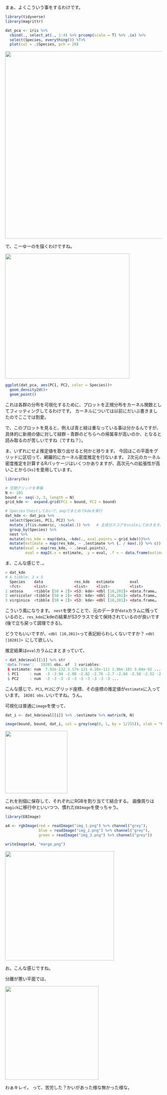 まぁ、よくこういう事をするわけです。

```r
library(tidyverse)
library(magrittr)

dat_pca <- iris %>% 
  cbind(., select_at(., 1:4) %>% prcomp(scale = T) %>% .$x) %>% 
  select(Species, everything()) %T>% 
  plot(col = .$Species, pch = 20)
```
<img src = md/カーネル密度推定/5b7f692a-81be-aa04-55d9-29572b2d8b08.png width = 600>

で、こーゆーのを描くわけですね。

<img src = md/カーネル密度推定/93b4258d-3247-49cc-ff91-fe20e2a6e1fa.png width = 400>

```r
ggplot(dat_pca, aes(PC1, PC2, color = Species))+
  geom_density2d()+
  geom_point()
```

これは各群の分布を可視化するために、プロットを正規分布をカーネル関数としてフィッティングしてるわけです。
カーネルについては以前にだいぶ書きましたのでここでは割愛。

で、このプロットを見ると、例えば青と緑は重なっている事は分かるんですが、具体的に新規の値に対して緑群・青群のどちらへの帰属率が高いのか、となると読み取るのが苦しいですね（ですね？）。

ま、いずれにせよ推定値を取り出せると何かと捗ります。
今回はこの平面をグリッドに区切って、網羅的にカーネル密度推定を行ないます。
2次元のカーネル密度推定を計算するRパッケージはいくつかありますが、高次元への拡張性が高いことから`{ks}`を愛用しています。

```r
library(ks)

# 空間グリッドを準備
N <- 101
bound <- seq(-3, 3, length = N)
grid_kde <-  expand.grid(PC1 = bound, PC2 = bound)

# Speciesでnestしておいて、mapでまとめてkdeを実行
dat_kde <- dat_pca %>% 
  select(Species, PC1, PC2) %>% 
  mutate_if(is.numeric, ~scale(.)) %>%   # 主成分スコアをscaleしておきます。(グリッド範囲を統一したい)
  group_by(Species) %>% 
  nest %>% 
  mutate(res_kde = map(data, ~kde(., eval.points = grid_kde)))%>%             # kdeの実行
  mutate(estimate = map(res_kde, ~ .$estimate %>% {. / max(.)} %>% c)) %>%    # 以下、結果の整形
  mutate(eval = map(res_kde, ~ .$eval.points),
         eval = map2(.x = estimate, .y = eval, .f = ~ data.frame(estimate = .x, .y))) 
```
ま、こんな感じで..。


```r
> dat_kde
# A tibble: 3 x 5
  Species    data              res_kde   estimate       eval        
  <fct>      <list>            <list>    <list>         <list>      
1 setosa     <tibble [50 × 2]> <S3: kde> <dbl [10,201]> <data.frame…
2 versicolor <tibble [50 × 2]> <S3: kde> <dbl [10,201]> <data.frame…
3 virginica  <tibble [50 × 2]> <S3: kde> <dbl [10,201]> <data.frame…
```

こういう風になります。
`nest`を使うことで、元のデータが`data`カラムに残っているのと、`res_kde`にkdeの結果がS3クラスで全て保持されているのが良いです(後で立ち戻って調理できる)。

どうでもいいですが、`<dbl [10,201]>`って表記紛らわしくないですか？
`<dbl [10201]> `にして欲しい。

推定結果は`eval`カラムにまとまっていて、

```r
> dat_kde$eval[[1]] %>% str
'data.frame':	10201 obs. of  3 variables:
 $ estimate: num  7.92e-132 3.17e-121 4.28e-111 1.96e-101 3.04e-92 ...
 $ PC1     : num  -3 -2.94 -2.88 -2.82 -2.76 -2.7 -2.64 -2.58 -2.52 -2.46 ...
 $ PC2     : num  -3 -3 -3 -3 -3 -3 -3 -3 -3 -3 ...
```
こんな感じで、`PC1`, `PC2`にグリッド座標、その座標の推定値が`estimate`に入っています。
`10201 obs.`いいですね。うん。



可視化は普通に`image`を使って、

```r
dat_i <- dat_kde$eval[[i]] %>% .$estimate %>% matrix(N, N)

image(bound, bound, dat_i, col = grey(seq(0, 1, by = 1/255)), xlab = "PC1", ylab = "PC2")
```

<img src = md/カーネル密度推定/51005822-67fe-20c8-3807-d05e7e2e019c.png width = 200>

これを別個に保存して、それぞれにRGBを割り当てて結合する。
画像周りは`magick`に移行中といいつつ、慣れた`EBImage`を使っちゃう。


```r
library(EBImage)

a4 <- rgbImage(red = readImage("img_1.png") %>% channel("grey"),
               blue = readImage("img_2.png") %>% channel("grey"),
               green = readImage("img_3.png") %>% channel("grey"))

writeImage(a4, "marge.png")
```

<img src = md/カーネル密度推定/7350a2dd-7ddb-34ed-c251-a92210e2a777.png width = 350>

お。こんな感じですね。

分離が悪い平面では、

<img src = md/カーネル密度推定/318a3b88-1f46-8b82-c785-9806bd868336.png height = 300>

わぁキレイ。
って、苦労した？かいがあった様な無かった様な。

